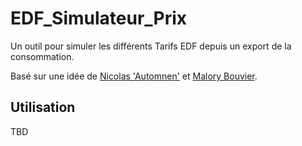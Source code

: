 # EDF_Simulateur_Prix
Un outil pour simuler les différents Tarifs EDF depuis un export de la consommation.

Basé sur une idée de [Nicolas 'Automnen'](https://twitter.com/autommen/) et [Malory Bouvier](https://twitter.com/MaloryBouvier/).

## Utilisation
TBD

